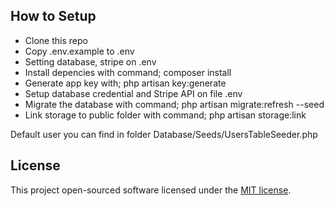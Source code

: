 ## How to Setup
- Clone this repo
- Copy .env.example to .env
- Setting database, stripe on .env
- Install depencies with command; composer install
- Generate app key with; php artisan key:generate
- Setup database credential and Stripe API on file .env
- Migrate the database with command; php artisan migrate:refresh --seed
- Link storage to public folder with command; php artisan storage:link

Default user you can find in folder Database/Seeds/UsersTableSeeder.php

## License

This project open-sourced software licensed under the [MIT license](https://opensource.org/licenses/MIT).